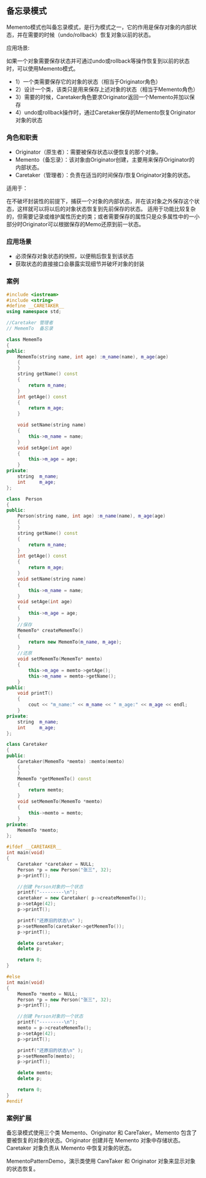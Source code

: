 ## 备忘录模式

Memento模式也叫备忘录模式，是行为模式之一，它的作用是保存对象的内部状态，并在需要的时候（undo/rollback）恢复对象以前的状态。

应用场景:

如果一个对象需要保存状态并可通过undo或rollback等操作恢复到以前的状态时，可以使用Memento模式。

- 1）一个类需要保存它的对象的状态（相当于Originator角色）
- 2）设计一个类，该类只是用来保存上述对象的状态（相当于Memento角色）
- 3）需要的时候，Caretaker角色要求Originator返回一个Memento并加以保存
- 4）undo或rollback操作时，通过Caretaker保存的Memento恢复Originator对象的状态


### 角色和职责

- Originator（原生者）：需要被保存状态以便恢复的那个对象。
- Memento（备忘录）：该对象由Originator创建，主要用来保存Originator的内部状态。
- Caretaker（管理者）：负责在适当的时间保存/恢复Originator对象的状态。

适用于：

在不破坏封装性的前提下，捕获一个对象的内部状态，并在该对象之外保存这个状态，这样就可以将以后的对象状态恢复到先前保存的状态。
适用于功能比较复杂的，但需要记录或维护属性历史的类；或者需要保存的属性只是众多属性中的一小部分时Originator可以根据保存的Memo还原到前一状态。

### 应用场景
* 必须保存对象状态的快照，以便稍后恢复到该状态
* 获取状态的直接接口会暴露实现细节并破坏对象的封装

### 案例
```C++
#include <iostream>
#include <string>
#define __CARETAKER__
using namespace std;

//Caretaker 管理者
// MememTo  备忘录

class MememTo
{
public:
    MememTo(string name, int age) :m_name(name), m_age(age)
    {
    }
    string getName() const
    {
        return m_name;
    }
    int getAge() const
    {
        return m_age;
    }

    void setName(string name)
    {
        this->m_name = name;
    }
    void setAge(int age)
    {
        this->m_age = age;
    }
private:
    string	m_name;
    int		m_age;
};

class  Person
{
public:
    Person(string name, int age) :m_name(name), m_age(age)
    {
    }
    string getName() const
    {
        return m_name;
    }
    int getAge() const
    {
        return m_age;
    }
    void setName(string name)
    {
        this->m_name = name;
    }
    void setAge(int age)
    {
        this->m_age = age;
    }
    //保存
    MememTo* createMememTo()
    {
        return new MememTo(m_name, m_age);
    }
    //还原 
    void setMememTo(MememTo* memto)
    {
        this->m_age = memto->getAge();
        this->m_name = memto->getName();
    }
public:
    void printT()
    {
        cout << "m_name:" << m_name << " m_age:" << m_age << endl;
    }
private:
    string	m_name;
    int		m_age;
};

class Caretaker
{
public:
    Caretaker(MememTo *memto) :memto(memto)
    {
    }
    MememTo *getMememTo() const
    {
        return memto;
    }
    void setMememTo(MememTo *memto)
    {
        this->memto = memto;
    }
private:
    MememTo *memto;
};

#ifdef __CARETAKER__
int main(void)
{
    Caretaker *caretaker = NULL;
    Person *p = new Person("张三", 32);
    p->printT();

    //创建 Person对象的一个状态
    printf("---------\n");
    caretaker = new Caretaker( p->createMememTo());
    p->setAge(42);
    p->printT();

    printf("还原旧的状态\n" );
    p->setMememTo(caretaker->getMememTo());
    p->printT();

    delete caretaker;
    delete p;

    return 0;
}

#else
int main(void)
{
    MememTo *memto = NULL;
    Person *p = new Person("张三", 32);
    p->printT();

    //创建 Person对象的一个状态
    printf("---------\n");
    memto = p->createMememTo();
    p->setAge(42);
    p->printT();

    printf("还原旧的状态\n" );
    p->setMememTo(memto);
    p->printT();

    delete memto;
    delete p;

    return 0;
}
#endif
```

### 案例扩展

备忘录模式使用三个类 Memento、Originator 和 CareTaker。Memento 包含了要被恢复的对象的状态。Originator 创建并在 Memento 对象中存储状态。Caretaker 对象负责从 Memento 中恢复对象的状态。

MementoPatternDemo，演示类使用 CareTaker 和 Originator 对象来显示对象的状态恢复。
